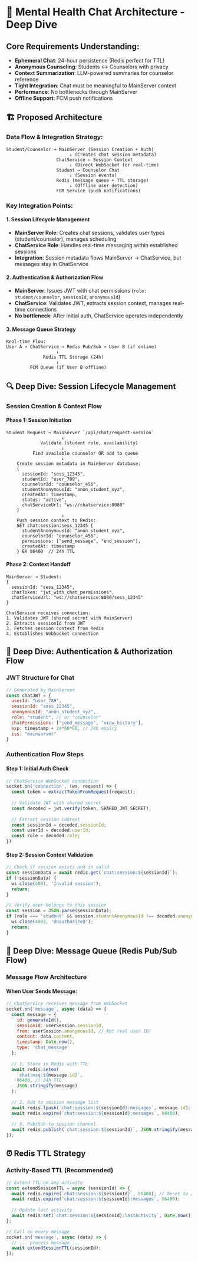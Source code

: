 # 🧠 Mental Health Chat Architecture - Deep Dive

## Core Requirements Understanding:
- **Ephemeral Chat**: 24-hour persistence (Redis perfect for TTL)
- **Anonymous Counseling**: Students ↔ Counselors with privacy
- **Context Summarization**: LLM-powered summaries for counselor reference
- **Tight Integration**: Chat must be meaningful to MainServer context
- **Performance**: No bottlenecks through MainServer
- **Offline Support**: FCM push notifications

## 🏗️ Proposed Architecture

### Data Flow & Integration Strategy:

```
Student/Counselor → MainServer (Session Creation + Auth)
                        ↓ (Creates chat session metadata)
                   ChatService ← Session Context
                        ↓ (Direct WebSocket for real-time)
                   Student ↔ Counselor Chat
                        ↓ (Session events)
                   Redis (message queue + TTL storage)
                        ↓ (Offline user detection)
                   FCM Service (push notifications)
```

### Key Integration Points:

#### 1. **Session Lifecycle Management**
- **MainServer Role**: Creates chat sessions, validates user types (student/counselor), manages scheduling
- **ChatService Role**: Handles real-time messaging within established sessions
- **Integration**: Session metadata flows MainServer → ChatService, but messages stay in ChatService

#### 2. **Authentication & Authorization Flow**
- **MainServer**: Issues JWT with chat permissions (`role: student/counselor`, `sessionId`, `anonymousId`)
- **ChatService**: Validates JWT, extracts session context, manages real-time connections
- **No bottleneck**: After initial auth, ChatService operates independently

#### 3. **Message Queue Strategy**
```
Real-time Flow:
User A → ChatService → Redis Pub/Sub → User B (if online)
                   ↓
              Redis TTL Storage (24h)
                   ↓
         FCM Queue (if User B offline)
```

## 🔍 Deep Dive: Session Lifecycle Management

### **Session Creation & Context Flow**

#### **Phase 1: Session Initiation**
```
Student Request → MainServer `/api/chat/request-session`
                     ↓
             Validate (student role, availability)
                     ↓
          Find available counselor OR add to queue
                     ↓
    Create session metadata in MainServer database:
    {
      sessionId: "sess_12345",
      studentId: "user_789", 
      counselorId: "counselor_456",
      studentAnonymousId: "anon_student_xyz",
      createdAt: timestamp,
      status: "active",
      chatServiceUrl: "ws://chatservice:8080"
    }
                     ↓
    Push session context to Redis:
    SET chat:session:sess_12345 {
      studentAnonymousId: "anon_student_xyz",
      counselorId: "counselor_456", 
      permissions: ["send_message", "end_session"],
      createdAt: timestamp
    } EX 86400  // 24h TTL
```

#### **Phase 2: Context Handoff**
```
MainServer → Student: 
{
  sessionId: "sess_12345",
  chatToken: "jwt_with_chat_permissions",
  chatServiceUrl: "ws://chatservice:8080/sess_12345"
}

ChatService receives connection:
1. Validates JWT (shared secret with MainServer)
2. Extracts sessionId from JWT
3. Fetches session context from Redis
4. Establishes WebSocket connection
```

## 🔐 Deep Dive: Authentication & Authorization Flow

### **JWT Structure for Chat**
```javascript
// Generated by MainServer
const chatJWT = {
  userId: "user_789",
  sessionId: "sess_12345", 
  anonymousId: "anon_student_xyz",
  role: "student", // or "counselor"
  chatPermissions: ["send_message", "view_history"],
  exp: timestamp + 24*60*60, // 24h expiry
  iss: "mainserver"
}
```

### **Authentication Flow Steps**

#### **Step 1: Initial Auth Check**
```javascript
// ChatService WebSocket connection
socket.on('connection', (ws, request) => {
  const token = extractTokenFromRequest(request);
  
  // Validate JWT with shared secret
  const decoded = jwt.verify(token, SHARED_JWT_SECRET);
  
  // Extract session context
  const sessionId = decoded.sessionId;
  const userId = decoded.userId;
  const role = decoded.role;
})
```

#### **Step 2: Session Context Validation**
```javascript
// Check if session exists and is valid
const sessionData = await redis.get(`chat:session:${sessionId}`);
if (!sessionData) {
  ws.close(4001, 'Invalid session');
  return;
}

// Verify user belongs to this session
const session = JSON.parse(sessionData);
if (role === 'student' && session.studentAnonymousId !== decoded.anonymousId) {
  ws.close(4003, 'Unauthorized');
  return;
}
```

## 📨 Deep Dive: Message Queue (Redis Pub/Sub Flow)

### **Message Flow Architecture**

#### **When User Sends Message**:
```javascript
// ChatService receives message from WebSocket
socket.on('message', async (data) => {
  const message = {
    id: generateId(),
    sessionId: userSession.sessionId,
    from: userSession.anonymousId, // Not real user ID!
    content: data.content,
    timestamp: Date.now(),
    type: 'chat_message'
  };
  
  // 1. Store in Redis with TTL
  await redis.setex(
    `chat:msg:${message.id}`, 
    86400, // 24h TTL
    JSON.stringify(message)
  );
  
  // 2. Add to session message list  
  await redis.lpush(`chat:session:${sessionId}:messages`, message.id);
  await redis.expire(`chat:session:${sessionId}:messages`, 86400);
  
  // 3. Pub/Sub to session channel
  await redis.publish(`chat:session:${sessionId}`, JSON.stringify(message));
});
```

## ⏰ Redis TTL Strategy

### **Activity-Based TTL (Recommended)**
```javascript
// Extend TTL on any activity
const extendSessionTTL = async (sessionId) => {
  await redis.expire(`chat:session:${sessionId}`, 86400); // Reset to 24h
  await redis.expire(`chat:session:${sessionId}:messages`, 86400);
  
  // Update last activity
  await redis.set(`chat:session:${sessionId}:lastActivity`, Date.now());
};

// Call on every message
socket.on('message', async (data) => {
  // ... process message ...
  await extendSessionTTL(sessionId);
});
```